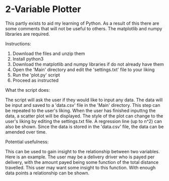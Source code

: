 # 2-Variable Plotter 

This partly exists to aid my learning of Python. As a result of this there are some comments that will not be useful to others. The matplotlib and numpy libraries are required.

Instructions:

1. Download the files and unzip them
2. Install python3
3. Download the matplotlib and numpy libraries if do not already have them
4. Open the 'Main' directory and edit the 'settings.txt' file to your liking
5. Run the 'plot.py' script 
6. Proceed as instructed

What the script does:

The script will ask the user if they would like to input any data. The data will be input and saved to a 'data.csv' file in the 'Main' directory. This step can be repeated to the user's liking. When the user has finished inputtng the data, a scatter plot will be displayed. The style of the plot can change to the user's liking by editing the settings.txt file. A regression line (up to n^2) can also be shown. Since the data is stored in the 'data.csv' file, the data can be amended over time.

Potential usefulness:

This can be used to gain insight to the relationship between two variables. Here is an example. The user may be a delivery driver who is payed per delivery, with the amount payed being some function of the total distance travelled. This user may want some insight to this function. With enough data points a relationship can be shown.
